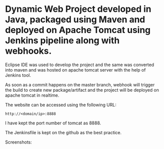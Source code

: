 
# Dynamic Web Project developed in Java, packaged using Maven and deployed on Apache Tomcat using Jenkins pipeline along with webhooks.

Eclipse IDE was used to develop the project and the same was converted into maven and was hosted on apache tomcat server with the help of Jenkins tool.

As soon as a commit happens on the master branch, webhook will trigger the build to create new package/artifact and the project will be deployed on apache tomcat in realtime.

The website can be accessed using the following URL:

```
http://<domain/ip>:8888

```
I have kept the port number of tomcat as 8888.

The Jenkinsfile is kept on the github as the best practice. 

Screenshots:

<Pipeline>

<Deployed site>
